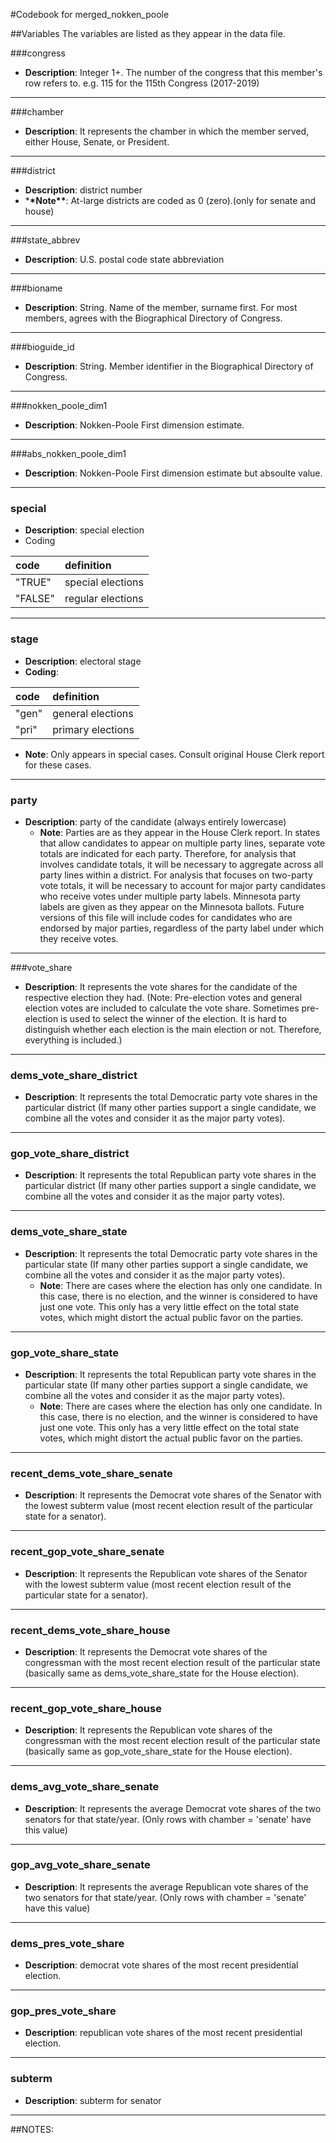 ﻿#Codebook for merged_nokken_poole

##Variables
The variables are listed as they appear in the data file.

###congress

- **Description**: Integer 1+. The number of the congress that this member's row refers to. e.g. 115 for the 115th Congress (2017-2019)

---

###chamber

- **Description**: It represents the chamber in which the member served, either House, Senate, or President.

---

###district

- **Description**: district number
- \***\*Note\*\***: At-large districts are coded as 0 (zero).(only for senate and house)

---

###state_abbrev

- **Description**: U.S. postal code state abbreviation

---

###bioname

- **Description**: String. Name of the member, surname first. For most members, agrees with the Biographical Directory of Congress.

---

###bioguide_id

- **Description**: String. Member identifier in the Biographical Directory of Congress.

---

###nokken_poole_dim1

- **Description**: Nokken-Poole First dimension estimate.

---

###abs_nokken_poole_dim1

- **Description**: Nokken-Poole First dimension estimate but absoulte value.

---

### special

- **Description**: special election
- Coding

| code    | definition        |
| :------ | :---------------- |
| "TRUE"  | special elections |
| "FALSE" | regular elections |

---

### stage

- **Description**: electoral stage
- **Coding**:

| code  | definition        |
| :---- | :---------------- |
| "gen" | general elections |
| "pri" | primary elections |

- **Note**: Only appears in special cases. Consult original House Clerk report for these cases.

---

### party

- **Description**: party of the candidate (always entirely lowercase)
  - **Note**: Parties are as they appear in the House Clerk report. In states that allow candidates to appear on multiple party lines, separate vote totals are indicated for each party. Therefore, for analysis that involves candidate totals, it will be necessary to aggregate across all party lines within a district. For analysis that focuses on two-party vote totals, it will be necessary to account for major party candidates who receive votes under multiple party labels. Minnesota party labels are given as they appear on the Minnesota ballots. Future versions of this file will include codes for candidates who are endorsed by major parties, regardless of the party label under which they receive votes.

---

###vote_share

- **Description**: It represents the vote shares for the candidate of the respective election they had. (Note: Pre-election votes and general election votes are included to calculate the vote share. Sometimes pre-election is used to select the winner of the election. It is hard to distinguish whether each election is the main election or not. Therefore, everything is included.)

---

### dems_vote_share_district

- **Description**: It represents the total Democratic party vote shares in the particular district (If many other parties support a single candidate, we combine all the votes and consider it as the major party votes).

---

### gop_vote_share_district

- **Description**: It represents the total Republican party vote shares in the particular district (If many other parties support a single candidate, we combine all the votes and consider it as the major party votes).

---

### dems_vote_share_state

- **Description**: It represents the total Democratic party vote shares in the particular state (If many other parties support a single candidate, we combine all the votes and consider it as the major party votes).
  - **Note**:
    There are cases where the election has only one candidate. In this case, there is no election, and the winner is considered to have just one vote. This only has a very little effect on the total state votes, which might distort the actual public favor on the parties.

---

### gop_vote_share_state

- **Description**: It represents the total Republican party vote shares in the particular state (If many other parties support a single candidate, we combine all the votes and consider it as the major party votes).
  - **Note**:
    There are cases where the election has only one candidate. In this case, there is no election, and the winner is considered to have just one vote. This only has a very little effect on the total state votes, which might distort the actual public favor on the parties.

---

### recent_dems_vote_share_senate

- **Description**: It represents the Democrat vote shares of the Senator with the lowest subterm value (most recent election result of the particular state for a senator).
  <!-- based on the instruction 5: d.	Create “Most recent senate Democrat vote share” and “Most recent Senate Republican vote share” columns, set equal to the Democrat and Republican vote shares of the Senator with the lowest subterm value. -->

---

### recent_gop_vote_share_senate

- **Description**: It represents the Republican vote shares of the Senator with the lowest subterm value (most recent election result of the particular state for a senator).
  <!-- based on the instruction 5: d.	Create “Most recent senate Democrat vote share” and “Most recent Senate Republican vote share” columns, set equal to the Democrat and Republican vote shares of the Senator with the lowest subterm value.-->

---

### recent_dems_vote_share_house

- **Description**: It represents the Democrat vote shares of the congressman with the most recent election result of the particular state (basically same as dems_vote_share_state for the House election).
  <!-- based on the instruction 10: Senators should also have variables indicting total party vote share in most recent House races combined, and same-party vote share for fellow senator in the state. -->

---

### recent_gop_vote_share_house

- **Description**: It represents the Republican vote shares of the congressman with the most recent election result of the particular state (basically same as gop_vote_share_state for the House election).
  <!-- based on the instruction 10: Senators should also have variables indicting total party vote share in most recent House races combined, and same-party vote share for fellow senator in the state. -->

---

### dems_avg_vote_share_senate

- **Description**: It represents the average Democrat vote shares of the two senators for that state/year. (Only rows with chamber = 'senate' have this value)
  <!-- based on the instruction 5: 	Create “Average senate Democrat vote share” and “Average senate Republican vote share” columns, set equal to the average Democrat and Repbulican vote shares of the two senators for that state/year. -->

---

### gop_avg_vote_share_senate

- **Description**: It represents the average Republican vote shares of the two senators for that state/year. (Only rows with chamber = 'senate' have this value)
  <!-- based on the instruction 5: Create “Average senate Democrat vote share” and “Average senate Republican vote share” columns, set equal to the average Democrat and Repbulican vote shares of the two senators for that state/year. -->

---

### dems_pres_vote_share

- **Description**: democrat vote shares of the most recent presidential election.
  <!-- based on the instruction 6: e.	This should leave us with D & R vote shares for every presidential election year (divisible by 4); copy data into off-election years (divisible by two but not 4) -->

---

### gop_pres_vote_share

- **Description**: republican vote shares of the most recent presidential election.
  <!-- based on the instruction 6: e.	This should leave us with D & R vote shares for every presidential election year (divisible by 4); copy data into off-election years (divisible by two but not 4) -->

---

### subterm

- **Description**: subterm for senator
  <!-- based on the instruction 5: a.	Create “subterm” variable 1,2,3 for election year (1), subsequent year (2), sub-subsequent year (3); vote share will be present in subterm 1 but missing in subterms 2 and 3 -->

---

##NOTES:
